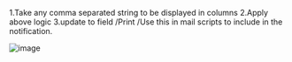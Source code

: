 1.Take any comma separated string to be displayed in columns
2.Apply above logic
3.update to field /Print /Use this in mail scripts to include in the notification.

![image](https://user-images.githubusercontent.com/42912180/195610987-aa508128-4aa0-451e-ae4c-2cb8fd7e51d7.png)
